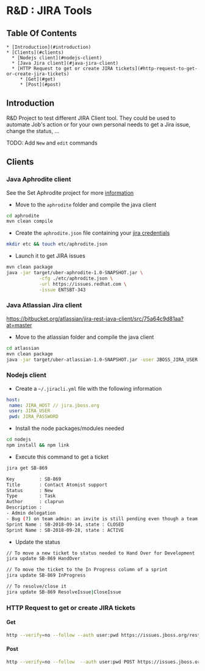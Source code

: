 # R&D : JIRA Tools

## Table Of Contents

    * [Introduction](#introduction)
    * [Clients](#clients)
      * [Nodejs client](#nodejs-client)
      * [Java Jira client](#java-jira-client)
      * [HTTP Request to get or create JIRA tickets](#http-request-to-get-or-create-jira-tickets)
         * [Get](#get)
         * [Post](#post)
       
## Introduction

R&D Project to test different JIRA Client tool. They could be used to automate Job's action or for your own personal needs to get a Jira issue, change the status, ...

TODO: Add `New` and `edit` commands

## Clients

### Java Aphrodite client

See the Set Aphrodite project for more [information](https://github.com/jboss-set/aphrodite)

- Move to the `aphrodite` folder and compile the java client
```bash
cd aphrodite
mvn clean compile 
```

- Create the `aphrodite.json` file containing your [jira credentials](https://github.com/jboss-set/aphrodite/blob/master/aphrodite.properties.json.example)
```bash
mkdir etc && touch etc/aphrodite.json
```
- Launch it to get JIRA issues
```bash
mvn clean package 
java -jar target/uber-aphrodite-1.0-SNAPSHOT.jar \
            -cfg ./etc/aphrodite.json \
            -url https://issues.redhat.com \
            -issue ENTSBT-343
```

### Java Atlassian Jira client

https://bitbucket.org/atlassian/jira-rest-java-client/src/75a64c9d81aa?at=master

- Move to the atlassian folder and compile the java client
```bash
cd atlassian
mvn clean package 
java -jar target/uber-atlassian-1.0-SNAPSHOT.jar -user JBOSS_JIRA_USER -password JBOSS_JIRA_PWD -issue SB-xxx
```

### Nodejs client

- Create a `~/.jiracli.yml` file with the following information

```yaml
host:
 name: JIRA_HOST // jira.jboss.org
 user: JIRA_USER
 pwd: JIRA_PASSWORD
```
- Install the node packages/modules needed

```bash
cd nodejs
npm install && npm link
```

- Execute this command to get a ticket

```bash
jira get SB-869

Key         : SB-869
Title       : Contact Atomist support
Status      : New
Type        : Task
Author      : claprun
Description :
- Admin delegation
- Bug (?) on team admin: an invite is still pending even though a team member with that email has already been accepted. What happens if that invite is rescinded since the error message makes it sound like all references to that email would be deleted?
Sprint Name : SB-2018-09-14, state : CLOSED
Sprint Name : SB-2018-09-28, state : ACTIVE
```

- Update the status 

```bash
// To move a new ticket to status needed to Hand Over for Development
jira update SB-869 HandOver

// To move the ticket to the In Progress column of a sprint
jira update SB-869 InProgress

// To resolve/close it
jira update SB-869 ResolveIssue|CloseIssue
```
 
### HTTP Request to get or create JIRA tickets

#### Get

```bash
http --verify=no --follow --auth user:pwd https://issues.jboss.org/rest/api/2/issue/SB-889
```

#### Post

```bash
http --verify=no --follow  --auth user:pwd POST https://issues.jboss.org/rest/api/2/issue/ < jira.json
```